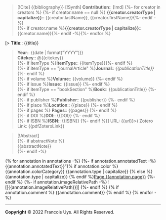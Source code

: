 > [!Cite]
> {{bibliography}}
>[!Synth]
>**Contribution**::
>[!md]
> {%- for creator in creators %} {%- if creator.name == null %} **{{creator.creatorType | capitalize}}**:: {{creator.lastName}}, {{creator.firstName}}{%- endif -%}<br>
> {%- if creator.name %}**{{creator.creatorType | capitalize}}**:: {{creator.name}}{%- endif -%}{%- endfor %} 

[> **Title**:: {{title}}  
> **Year**:: {{date | format("YYYY")}}   
> **Citekey**:: @{{citekey}}  
> {%- if itemType %}**itemType**:: {{itemType}}{%- endif %}  
> {%- if itemType == "journalArticle" %}**Journal**:: *{{publicationTitle}}* {%- endif %}  
> {%- if volume %}**Volume**:: {{volume}} {%- endif %}  
> {%- if issue %}**Issue**:: {{issue}} {%- endif %}   
> {%- if itemType == "bookSection" %}**Book**:: {{publicationTitle}} {%- endif %}  
> {%- if publisher %}**Publisher**:: {{publisher}} {%- endif %}  
> {%- if place %}**Location**:: {{place}} {%- endif %}   
> {%- if pages %} **Pages**:: {{pages}} {%- endif %}  
> {%- if DOI %}**DOI**:: {{DOI}} {%- endif %}  
> {%- if ISBN %}**ISBN**:: {{ISBN}} {%- endif %}]
URL: {{url}}>)
Zotero Link: {{pdfZoteroLink}}

> [!Abstract]  
> {%- if abstractNote %}  
> {{abstractNote}}  
> {%- endif -%}




{% for annotation in annotations -%} 
    {%- if annotation.annotatedText -%} 
    {{annotation.annotatedText}}”{% if annotation.color %} {{annotation.colorCategory}} {{annotation.type | capitalize}} {% else %} {{annotation.type | capitalize}} {% endif %}[Page {{annotation.page}}](zotero://open-pdf/library/items/{{annotation.attachment.itemKey}}?page={{annotation.page}}&annotation={{annotation.id}}) 
    {%- endif %} 
    {%- if annotation.imageRelativePath -%}
    ![[{{annotation.imageRelativePath}}]] {%- endif %} 
{% if annotation.comment %} 
{{annotation.comment}} 
{% endif %} 
{% endfor -%}







---

**Copyright**
© 2022 Francois Uys. All Rights Reserved.
